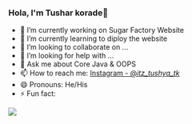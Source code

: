 ### Hola, I'm Tushar korade👋

- 🔭 I’m currently working on Sugar Factory Website
- 🌱 I’m currently learning to diploy the website
- 👯 I’m looking to collaborate on ...
- 🤔 I’m looking for help with ...
- 💬 Ask me about Core Java & OOPS
- 📫 How to reach me: [Instagram - @_itz_tushya_tk_](https://www.instagram.com/_itz_tushya_tk_/)
- 😄 Pronouns: He/His
- ⚡ Fun fact: 


<img src="https://github-readme-stats.vercel.app/api?username=KoradeTushar&&show_icons=true&title_color=00c4e2&icon_color=00c4e2&text_color=daf7dc&bg_color=151515">
